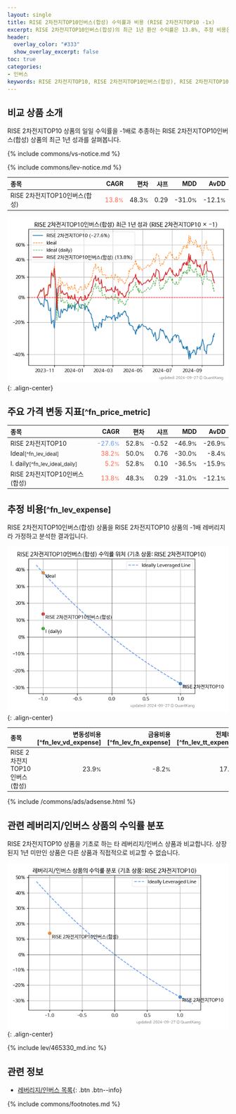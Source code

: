 ```yaml
---
layout: single
title: RISE 2차전지TOP10인버스(합성) 수익률과 비용 (RISE 2차전지TOP10 -1x)
excerpt: RISE 2차전지TOP10인버스(합성)의 최근 1년 환산 수익률은 13.8%, 추정 비용은 17.7%입니다.
header:
  overlay_color: "#333"
  show_overlay_excerpt: false
toc: true
categories:
- 인버스
keywords: RISE 2차전지TOP10, RISE 2차전지TOP10인버스(합성), RISE 2차전지TOP10인버스(합성) RISE 2차전지TOP10 비교, 465350, 465330, 465350 465350 비교
---
```


## 비교 상품 소개


RISE 2차전지TOP10 상품의 일일 수익률을 -1배로 추종하는 RISE 2차전지TOP10인버스(합성) 상품의 최근 1년 성과를 살펴봅니다.





{% include commons/vs-notice.md %}

{% include commons/lev-notice.md %}

| **종목** | **CAGR** | **편차** | **샤프** | **MDD** | **AvDD** |
| :------------ | ------: | -----------: | -------: | ------: | -------: |
| RISE 2차전지TOP10인버스(합성) | <span style="color: tomato">13.8<small>%</small></span> | 48.3<small>%</small> | 0.29 | -31.0<small>%</small> | -12.1<small>%</small> |

<!-- more -->


![RISE 2차전지TOP10인버스(합성)](/lev/images/465350.png){: .align-center}


## 주요 가격 변동 지표<small>[^fn_price_metric]</small>


| **종목** | **CAGR** | **편차** | **샤프** | **MDD** | **AvDD** |
| :------------ | ------: | -----------: | -------: | ------: | -------: |
| RISE 2차전지TOP10 | <span style="color: cornflowerblue">-27.6<small>%</small></span> | 52.8<small>%</small> | -0.52 | -46.9<small>%</small> | -26.9<small>%</small> |
| Ideal<small>[^fn_lev_ideal]</small> | <span style="color: tomato">38.2<small>%</small></span> | 50.0<small>%</small> | 0.76 | -30.0<small>%</small> | -8.4<small>%</small> |
| I. daily<small>[^fn_lev_ideal_daily]</small> | <span style="color: tomato">5.2<small>%</small></span> | 52.8<small>%</small> | 0.10 | -36.5<small>%</small> | -15.9<small>%</small> |
| RISE 2차전지TOP10인버스(합성) | <span style="color: tomato">13.8<small>%</small></span> | 48.3<small>%</small> | 0.29 | -31.0<small>%</small> | -12.1<small>%</small> |


## 추정 비용<small>[^fn_lev_expense]</small><a id="expense"></a>

RISE 2차전지TOP10인버스(합성) 상품을 RISE 2차전지TOP10 상품의 -1배 레버리지라 가정하고 분석한 결과입니다.

![RISE 2차전지TOP10인버스(합성)](/lev/images/465350_ideal.png){: .align-center}

| **종목** | **변동성비용**[^fn_lev_vd_expense] | **금융비용**[^fn_lev_fn_expense] | **전체비용**[^fn_lev_tt_expense] |
| :------------ | ------: | -----------: | -------: |
| RISE 2차전지TOP10인버스(합성) | 23.9<small>%</small> | -8.2<small>%</small> | 17.7<small>%</small> |

{% include /commons/ads/adsense.html %}



## 관련 레버리지/인버스 상품의 수익률 분포

RISE 2차전지TOP10 상품을 기초로 하는 타 레버리지/인버스 상품과 비교합니다. 상장된지 1년 미만인 상품은 다른 상품과 직접적으로 비교할 수 없습니다.

![RISE 2차전지TOP10](/lev/images/465330_ideal.png){: .align-center}

{% include lev/465330_md.inc %}


## 관련 정보

- [레버리지/인버스 목록](/lev/){: .btn .btn--info}

{% include commons/footnotes.md %}